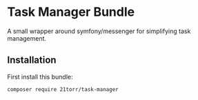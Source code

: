 Task Manager Bundle
===================

A small wrapper around symfony/messenger for simplifying task management.


Installation
------------

First install this bundle:

```bash
composer require 21torr/task-manager
```
